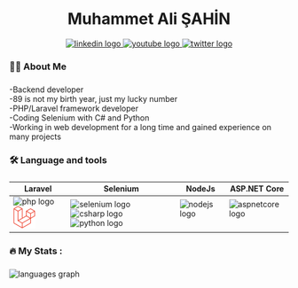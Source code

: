 ###

<h1 align="center">Muhammet Ali ŞAHİN</h1>

<div align="center">
  <a href="https://www.linkedin.com/in/muhammetalisahin" target="_blank">
    <img src="https://img.shields.io/static/v1?message=LinkedIn&logo=linkedin&label=&color=0077B5&logoColor=white&labelColor=&style=for-the-badge" height="25" alt="linkedin logo"  />
  </a>
  <a href="https://www.youtube.com/@bilisimarsivi" target="_blank">
    <img src="https://img.shields.io/static/v1?message=Youtube&logo=youtube&label=&color=FF0000&logoColor=white&labelColor=&style=for-the-badge" height="25" alt="youtube logo"  />
  </a>
  <a href="https://twitter.com/malisahin89" target="_blank">
    <img src="https://img.shields.io/static/v1?message=Twitter&logo=twitter&label=&color=1DA1F2&logoColor=white&labelColor=&style=for-the-badge" height="25" alt="twitter logo"  />
  </a>
</div>

###

<h3 align="left">👩‍💻  About Me</h3>

###

<p align="left">
  -Backend developer<br>
  -89 is not my birth year, just my lucky number<br>
  -PHP/Laravel framework developer<br>
  -Coding Selenium with C# and Python<br>
  -Working in web development for a long time and gained experience on many projects
</p>

###

<h3 align="left">🛠 Language and tools</h3>

###
<table>
    <thead>
        <tr>
            <th>Laravel</th>
            <th>Selenium</th>
            <th>NodeJs</th>
            <th>ASP.NET Core</th>
        </tr>
    </thead>
    <tbody>
        <tr>
            <td>
                <div align="left">
                    <img src="https://cdn.jsdelivr.net/gh/devicons/devicon/icons/php/php-original.svg" height="40" alt="php logo" /><img width="12" />
                    <img src="https://raw.githubusercontent.com/devicons/devicon/v2.16.0/icons/laravel/laravel-original.svg" height="40" alt="laravel logo" /><img width="12" />
                </div>
            </td>
            <td>
                <div align="left">
                    <img src="https://cdn.jsdelivr.net/gh/devicons/devicon/icons/selenium/selenium-original.svg" height="40" alt="selenium logo" /><img width="12" />
                    <img src="https://cdn.jsdelivr.net/gh/devicons/devicon/icons/csharp/csharp-original.svg" height="40" alt="csharp logo" /><img width="12" />
                    <img src="https://cdn.jsdelivr.net/gh/devicons/devicon/icons/python/python-original.svg" height="40" alt="python logo" /><img width="12" />
                </div>
            </td>
            <td>
                <div align="left">
                    <img src="https://cdn.jsdelivr.net/gh/devicons/devicon/icons/nodejs/nodejs-original.svg" height="40" alt="nodejs logo" /><img width="12" />
                </div>
            </td>
            <td>
                <div align="left">
                    <img src="https://cdn.jsdelivr.net/gh/devicons/devicon/icons/dotnetcore/dotnetcore-original.svg" height="40" alt="aspnetcore logo" /><img width="12" />
                </div>
            </td>
        </tr>
    </tbody>
</table>




###

<h3 align="left">🔥   My Stats :</h3>

###

<div align="left">
  <img src="https://github-readme-stats.vercel.app/api/top-langs?username=malisahin89&locale=en&hide_title=false&layout=compact&card_width=320&langs_count=5&theme=dracula&hide_border=false&order=2" height="150" alt="languages graph"  />
</div>

###
